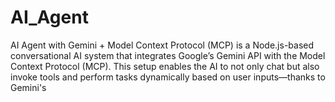 # AI_Agent
AI Agent with Gemini + Model Context Protocol (MCP) is a Node.js-based conversational AI system that integrates Google’s Gemini API with the Model Context Protocol (MCP). This setup enables the AI to not only chat but also invoke tools and perform tasks dynamically based on user inputs—thanks to Gemini's
